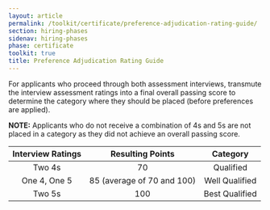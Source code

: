 ```yaml
---
layout: article
permalink: /toolkit/certificate/preference-adjudication-rating-guide/
section: hiring-phases
sidenav: hiring-phases
phase: certificate
toolkit: true
title: Preference Adjudication Rating Guide
---
```


For applicants who proceed through both assessment interviews, transmute the interview assessment ratings into a final overall passing score to determine the category where they should be placed (before preferences are applied).

**NOTE:** Applicants who do not receive a combination of 4s and 5s are not placed in a category as they did not achieve an overall passing score.

| Interview Ratings | Resulting Points | Category |
|:---:|:---:|:---:|
| Two 4s | 70 | Qualified |
| One 4, One 5 | 85 (average of 70 and 100) | Well Qualified |
| Two 5s | 100 | Best Qualified |
